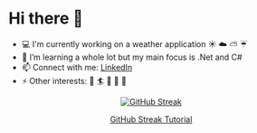 <h1> Hi there 👋 </h1>

- :computer: I'm currently working on a weather application :sunny: :cloud: :partly_sunny: :umbrella:
- 🌱 I’m learning a whole lot but my main focus is .Net and C#
- 📫 Connect with me: <a href="https://www.linkedin.com/in/ida-s-johansson/"> LinkedIn </a> 
- ⚡ Other interests: :ocean: :surfer: :pizza: :fork_and_knife: :art:

<div align="center"> 

[![GitHub Streak](https://streak-stats.demolab.com/?user=IdasJohansson&theme=radical&border_radius=5&date_format=j%20M%5B%20Y%5D&background=000000&fire=DD2727&ring=DD2727)](https://git.io/streak-stats)

<!--
This is the herokuapp deployment, dosent always work tho...
[![GitHub Streak](https://ida-kodar.herokuapp.com?user=IdasJohansson&theme=radical&border_radius=5&date_format=j%20M%5B%20Y%5D&background=000000&fire=DD2727&ring=DD2727)](https://git.io/streak-stats)
-->
</div>

<p align="center">
<a href="https://github.com/DenverCoder1/github-readme-streak-stats">GitHub Streak Tutorial </a>
</p>




